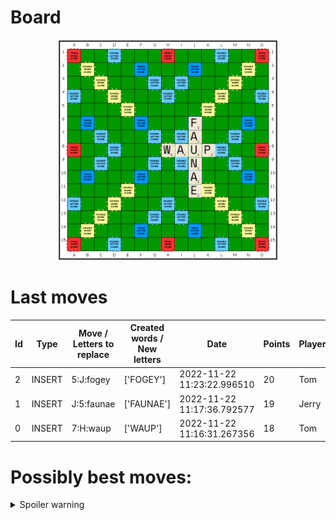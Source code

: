 
# Board

<p align="center">
<img src="https://raw.githubusercontent.com/radosz99/radosz9/main/board.png" width=70% alt="Img"/>
    </p>
    
# Last moves

| Id | Type | Move / Letters to replace | Created words / New letters | Date | Points | Player | 
| - | - | - | - | - | - | - |
|2| INSERT | 5:J:fogey | ['FOGEY'] | 2022-11-22 11:23:22.996510 | 20 | Tom |
|1| INSERT | J:5:faunae | ['FAUNAE'] | 2022-11-22 11:17:36.792577 | 19 | Jerry |
|0| INSERT | 7:H:waup | ['WAUP'] | 2022-11-22 11:16:31.267356 | 18 | Tom |
# Possibly best moves:

<details>
  <summary>Spoiler warning</summary>
  
  | Id | Move | Issue title | Points | 
  | - | - | - | - |
|1| fL:0:unitage | scrabble&#124;move&#124;L:0:unitage | 18 |
|2| fN:0:eutony | scrabble&#124;move&#124;N:0:eutony | 18 |
|3| fN:1:aunty | scrabble&#124;move&#124;N:1:aunty | 16 |
|4| fL:0:toeing | scrabble&#124;move&#124;L:0:toeing | 16 |
|5| fN:1:unity | scrabble&#124;move&#124;N:1:unity | 16 |
|6| fL:0:outing | scrabble&#124;move&#124;L:0:outing | 16 |
|7| fN:1:atony | scrabble&#124;move&#124;N:1:atony | 16 |
|8| fL:0:eating | scrabble&#124;move&#124;L:0:eating | 16 |
|9| fL:0:teaing | scrabble&#124;move&#124;L:0:teaing | 16 |
|10| fL:1:outage | scrabble&#124;move&#124;L:1:outage | 14 |
</details>
    